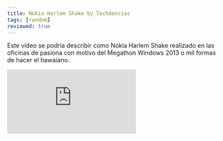 ```yaml
---
title: Nokia Harlem Shake by Techdencias
tags: [random]
reviewed: true
---
```

Este vídeo se podría describir como Nokia Harlem Shake realizado en las oficinas de pasiona con motivo del Megathon Windows 2013 o mil formas de hacer el hawaiano.

<div class="video-embed">
<iframe src="https://www.youtube.com/embed/NIAk-tr_o5s" title="YouTube video player" frameborder="0" allow="accelerometer; autoplay; clipboard-write; encrypted-media; gyroscope; picture-in-picture" allowfullscreen class="video"></iframe>
</div>
